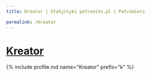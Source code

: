 ```yaml
---
title: Kreator | Statystyki patronite.pl | Patromierz

permalink: /Kreator
---
```


# [Kreator](https://patronite.pl/Kreator)

{% include profile.md name="Kreator" prefix="k" %}
